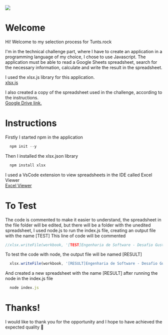 <img src="https://tunts.rocks/_next/static/media/logoTuntsRocksHeader.c8146752.png">
<br>

<h1>Welcome</h1>

Hi! Welcome to my selection process for Tunts.rock

I'm in the technical challenge part, where I have to create an application in a programming language of my choice, I chose to use Javascript. The application must be able to read a Google Sheets spreadsheet, search for the necessary information, calculate and write the result in the spreadsheet.

I used the xlsx.js library for this application.
<br>
<a href='https://www.npmjs.com/package/xlsx'>xlsx.js</a>

I also created a copy of the spreadsheet used in the challenge, according to the instructions.
<br>
<a href='https://docs.google.com/spreadsheets/d/13XjO37lhhZVJfvaRuYOc60YJWA8hnbiiJoI0MPaCeic/edit?usp=drive_link'>Google Drive link.</a>

<h1>Instructions</h1>

Firstly I started npm in the application
``` javascript
  npm init --y
```
Then I installed the xlsx.json library
``` javascript
  npm install xlsx
```

I used a VsCode extension to view spreadsheets in the IDE called Excel Viewer
<br>
<a href='https://marketplace.visualstudio.com/items?itemName=GrapeCity.gc-excelviewer'>Excel Viewer</a>

<h1>To Test</h1>
The code is commented to make it easier to understand, the spreadsheet in the file folder will be edited, but there will be a folder with the unedited spreadsheet, I used node.js to run the index.js file, creating an output file with the name [TEST]
This line of code will be commented

``` javascript
//xlsx.writeFile(workbook, '[TEST]Engenharia de Software - Desafio Gustavo Carvalho.xlsx');
```
To test the code with node, the output file will be named [RESULT] 

``` javascript
  xlsx.writeFile(workbook, '[RESULT]Engenharia de Software - Desafio Gustavo Carvalho.xlsx')
```
And created a new spreadsheet with the name [RESULT] after running the node in the index.js file
``` javascript
  node index.js
```

<h1>Thanks!</h1>

I would like to thank you for the opportunity and I hope to have achieved the expected quality 🤘
